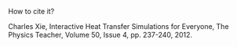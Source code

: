 How to cite it?

Charles Xie, Interactive Heat Transfer Simulations for Everyone, The Physics Teacher, Volume 50, Issue 4, pp. 237-240, 2012.

